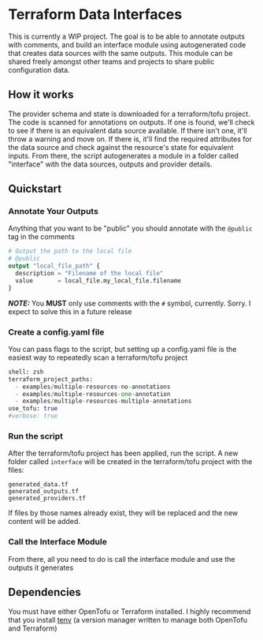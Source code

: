 # Terraform Data Interfaces
This is currently a WIP project. The goal is to be able to annotate outputs with comments, and build an interface 
module using autogenerated code that creates data sources with the same outputs. This module can be shared freely 
amongst other teams and projects to share public configuration data. 

## How it works
The provider schema and state is downloaded for a terraform/tofu project. The code is scanned for annotations on 
outputs. If one is found, we'll check to see if there is an equivalent data source available. If there isn't one, it'll   
throw a warning and move on. If there is, it'll find the required attributes for the data source and check against the
resource's state for equivalent inputs. From there, the script autogenerates a module in a folder called "interface" 
with the data sources, outputs and provider details.  

## Quickstart

### Annotate Your Outputs
Anything that you want to be "public" you should annotate with the `@public` tag in the comments

```terraform
# Output the path to the local file
# @public
output "local_file_path" {
  description = "Filename of the local file"
  value       = local_file.my_local_file.filename
}
```
**_NOTE:_**  You **MUST** only use comments with the `#` symbol, currently. Sorry. I expect to solve this in a future 
release

### Create a config.yaml file 
You can pass flags to the script, but setting up a config.yaml file is the easiest way to repeatedly scan a 
terraform/tofu project

```terraform
shell: zsh
terraform_project_paths:
  - examples/multiple-resources-no-annotations
  - examples/multiple-resources-one-annotation
  - examples/multiple-resources-multiple-annotations
use_tofu: true
#verbose: true
```

### Run the script
After the terraform/tofu project has been applied, run the script. A new folder called `interface` will be created in 
the terraform/tofu project with the files:
```shell
generated_data.tf
generated_outputs.tf
generated_providers.tf
```
If files by those names already exist, they will be replaced and the new content will be added.

### Call the Interface Module

From there, all you need to do is call the interface module and use the outputs it generates


## Dependencies
You must have either OpenTofu or Terraform installed. I highly recommend that you install [tenv](https://github.com/tofuutils/tenv) (a version manager written 
to manage both OpenTofu and Terraform)

